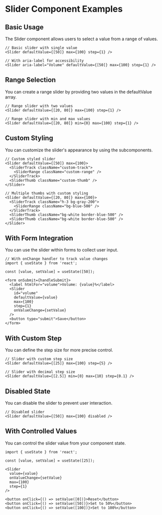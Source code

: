 # Slider Component Examples

## Basic Usage

The Slider component allows users to select a value from a range of values.

```tsx
// Basic slider with single value
<Slider defaultValue={[50]} max={100} step={1} />

// With aria-label for accessibility
<Slider aria-label="Volume" defaultValue={[50]} max={100} step={1} />
```

## Range Selection

You can create a range slider by providing two values in the defaultValue array.

```tsx
// Range slider with two values
<Slider defaultValue={[20, 80]} max={100} step={1} />

// Range slider with min and max values
<Slider defaultValue={[20, 80]} min={0} max={100} step={1} />
```

## Custom Styling

You can customize the slider's appearance by using the subcomponents.

```tsx
// Custom styled slider
<Slider defaultValue={[50]} max={100}>
  <SliderTrack className="custom-track">
    <SliderRange className="custom-range" />
  </SliderTrack>
  <SliderThumb className="custom-thumb" />
</Slider>

// Multiple thumbs with custom styling
<Slider defaultValue={[20, 80]} max={100}>
  <SliderTrack className="h-3 bg-gray-200">
    <SliderRange className="bg-blue-500" />
  </SliderTrack>
  <SliderThumb className="bg-white border-blue-500" />
  <SliderThumb className="bg-white border-blue-500" />
</Slider>
```

## With Form Integration

You can use the slider within forms to collect user input.

```tsx
// With onChange handler to track value changes
import { useState } from 'react';

const [value, setValue] = useState([50]);

<form onSubmit={handleSubmit}>
  <label htmlFor="volume">Volume: {value}%</label>
  <Slider 
    id="volume"
    defaultValue={value} 
    max={100} 
    step={1} 
    onValueChange={setValue}
  />
  <button type="submit">Save</button>
</form>
```

## With Custom Step

You can define the step size for more precise control.

```tsx
// Slider with custom step size
<Slider defaultValue={[25]} max={100} step={5} />

// Slider with decimal step size
<Slider defaultValue={[2.5]} min={0} max={10} step={0.1} />
```

## Disabled State

You can disable the slider to prevent user interaction.

```tsx
// Disabled slider
<Slider defaultValue={[50]} max={100} disabled />
```

## With Controlled Values

You can control the slider value from your component state.

```tsx
import { useState } from 'react';

const [value, setValue] = useState([25]);

<Slider 
  value={value} 
  onValueChange={setValue} 
  max={100} 
  step={1} 
/>

<button onClick={() => setValue([0])}>Reset</button>
<button onClick={() => setValue([50])}>Set to 50%</button>
<button onClick={() => setValue([100])}>Set to 100%</button>
```
